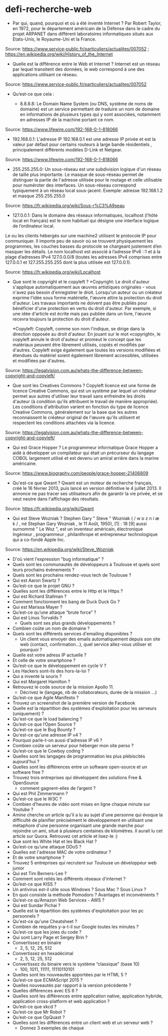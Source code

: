 # defi-recherche-web

* Par qui, quand, pourquoi et où a été inventé Internet ?
Par Robert Taylor, en 1972, pour le département américain de la Défense dans le cadre du projet ARPANET
dans différent laboratoires informatiques situés aux Etats-Unis, le Royaume-Uni et la France.

Source: https://www.service-public.fr/particuliers/actualites/007052 ;
	https://en.wikipedia.org/wiki/History_of_the_Internet


* Quelle est la différence entre le Web et Internet ?
Internet est un réseau par lequel transitent des données, le web correspond à une des applications utilisant ce réseau.

Source: https://www.service-public.fr/particuliers/actualites/007052


* Qu’est-ce que cela :
  
  * 8.8.8.8: Le Domain Name System (ou DNS, système de noms de domaine) est un service permettant de traduire un nom de domaine en informations de plusieurs types qui y sont associées, notamment en adresses IP de la machine portant ce nom.

Source: https://www.lifewire.com/192-168-0-1-818066
  
  * 192.168.0.1: L'adresse IP  192.168.0.1 est une adresse IP privée et est la valeur par défaut pour certains routeurs à large bande résidentiels , principalement différents modèles D-Link et Netgear.
  
Source: https://www.lifewire.com/192-168-0-1-818066

  * 255.255.255.0: Un sous-réseau est une subdivision logique d'un réseau de taille plus importante. Le masque de sous-réseau permet de distinguer la partie de l'adresse utilisée pour le routage et celle utilisable pour numéroter des interfaces. Un sous-réseau correspond typiquement à un réseau local sous-jacent.
  Exemple: 
adresse 192.168.1.2 et masque 255.255.255.0

Source: https://fr.wikipedia.org/wiki/Sous-r%C3%A9seau

  * 127.0.0.1: Dans le domaine des réseaux informatiques, localhost (l’hôte local en français) est le nom habituel qui désigne une interface logique de l’ordinateur local.

Le ou les clients hébergés sur une machine2 utilisent le protocole IP pour communiquer. Il importe peu de savoir où se trouvent physiquement les programmes, les couches basses du protocole se chargeant justement d’en masquer les détails. Le nom localhost est associé à l’adresse IPv6 ::1 et à la plage d’adresses IPv4 127.0.0.0/8 (toutes les adresses IPv4 comprises entre 127.0.0.1 et 127.255.255.255 dont la plus utilisée est 127.0.0.1).

Source: https://fr.wikipedia.org/wiki/Localhost

* Que sont le copyright et le copyleft ?
   *Copyright: Le droit d'auteur s'applique automatiquement aux œuvres artistiques originales - vous n'avez pas besoin d'enregistrer le droit. Lorsqu'un auteur ou un créateur exprime l'idée sous forme matérielle, l'œuvre attire la protection du droit d'auteur. Les travaux importants ne doivent pas être publiés pour bénéficier d'une protection en vertu du droit d'auteur. Par exemple, si une idée d'article est écrite mais pas publiée dans un livre, l'œuvre recevra toujours la protection du droit d'auteur.

   *Copyleft: Copyleft, comme son nom l'indique, se dirige dans la direction opposée au droit d'auteur. En jouant sur le mot «copyright», le copyleft annule le droit d'auteur et promeut le concept que les matériaux peuvent être librement utilisés, copiés et modifiés par d'autres. Copyleft exige également que toutes les versions modifiées et étendues du matériel soient également librement accessibles, utilisées et modifiées par d'autres.

Source: https://legalvision.com.au/whats-the-difference-between-copyright-and-copyleft/

* Que sont les Creatives Commons ? 
Copyleft licence est une forme de licence Creative Commons, qui est un système par lequel un créateur permet aux autres d'utiliser leur travail sans enfreindre les droits d'auteur (à condition qu'ils attribuent le travail de manière appropriée). Les conditions d'attribution varient en fonction du type de licence Creative Commons, généralement sur la base que les autres reconnaissent le créateur original de l'œuvre qu'ils utilisent et respectent les conditions attachées via la licence.

Source: https://legalvision.com.au/whats-the-difference-between-copyright-and-copyleft/

* Qui est Grace Hopper ?
Le programmeur informatique Grace Hopper a aidé à développer un compilateur qui était un précurseur du langage COBOL largement utilisé et est devenu un amiral arrière dans la marine américaine.

Source: https://www.biography.com/people/grace-hopper-21406809

* Qu'est-ce que Qwant ? Qwant est un moteur de recherche français, créé le 16 février 2013, puis lancé en version définitive le 4 juillet 2013. Il annonce ne pas tracer ses utilisateurs afin de garantir la vie privée, et se veut neutre dans l'affichage des résultats.

Source: https://fr.wikipedia.org/wiki/Qwant

* Qui est Steve Wozniak ? Stephen Gary " Steve " Wozniak ( / w ɒ z n i æ k / , né Stephan Gary Wozniak , le 11 Août, 1950), [1] : 18 [9] aussi surnommé " Le Woz ", est un inventeur américain, électronique Ingénieur , programmeur , philanthrope et entrepreneur technologique qui a co-fondé Apple Inc.

Source: https://en.wikipedia.org/wiki/Steve_Wozniak

* D'où vient l'expression "bug informatique" ?
* Quels sont les communautés de développeurs à Toulouse et quels sont leurs prochains évènements ?
* Quels sont les prochains rendez-vous tech de Toulouse ?
* Qui est Aaron Swartz ?
* Qu’est-ce que le projet GNU ?
* Quelles sont les différences entre le Http et le Https ?
* Qui est Richard Stallman ?
* Comment fonctionnent les bang de Duck Duck Go ?
* Qui est Marissa Mayer ?
* Qu’est-ce qu’une attaque “brute force” ?
* Qui est Linus Torvalds ? 
  * Quels sont ses plus grands développements ?
* Combien coûte un nom de domaine ?
* Quels sont les différents services d'emailing disponibles ?
  * Un client vous envoyer des emails automatiquement depuis son site web (contact, confirmation...), quel service allez-vous utiliser et pourquoi ?
* Quelle est votre adress IP actuelle ?
 * Et celle de votre smartphone ?
* Qu’est-ce que le développement en cycle V ?
* Les Hackers sont-ils des hors-la-loi ?
* Qui a inventé la souris ?
* Qui est Margaret Hamilton ?
* Retrouvez le code source de la mission Apollo 11.
  * Décrivez le (langage, nb de collaborateurs, durée de la mission ...)
* Qu’est-ce que Agile Manifesto ?
* Trouvez un screenshot de la première version de Facebook
* Quelle est la répartition des systèmes d'exploitation pour les serveurs (uniquement) ?
* Qu'est-ce que le load balancing ?
* Qu’est-ce que l’Open Source ?
* Qu’est-ce que le Bug Bounty ?
* Qu'est-ce qu'une adresse IP v4 ?
 * Pourquoi parle-t-on aussi d'adresse IP v6 ?
* Combien coûte un serveur pour héberger mon site perso ?
* Qu’est-ce que le Cowboy coding ?
* Quelles sont les langages de programmation les plus plébiscités aujourd'hui ?
* Quelles sont les différences entre un software open-source et un software free ?
* Trouvez trois entreprises qui développent des solutions Free & OpenSource
  * comment gagnent-elles de l’argent ?
* Qui est Phil Zimmermann ?
* Qu’est-ce que le W3C ?
* Combien d’heures de vidéo sont mises en ligne chaque minute sur Youtube ?
* Amine cherche un article qu'il a lu au sujet d'une personne qui évoque la difficulté de planifier précisément le développement en utilisant une métaphore d'une personne organisant une grande marche pour rejoindre un ami, situé à plusieurs centaines de kilomètres. Il aurait lu cet article sur Quora. Retrouvez cet article et lisez-le :)
* Que sont les White Hat et les Black Hat ?
* Qu’est-ce qu’une attaque DDoS ?
* Quelles est l'adresse MAC de votre ordinateur ?
 * Et de votre smartphone ?
* Trouvez 5 entreprises qui recrutent sur Toulouse un développeur web junior
* Qui est Tim Berners-Lee ?
* Comment sont reliés les différents réseaux d'internet ?
* Qu’est-ce que KISS ?
* Un antivirus est-il utile sous Windows ? Sous Mac ? Sous Linux ?
* En quoi consiste la méthode Pomodoro ? Avantages et inconvénients ?
* Qu’est-ce qu’Amazon Web Services - AWS ?
* Qui est Sundar Pichai ?
* Quelle est la répartition des systèmes d'exploitation pour les pc personnels ?
* Qu'est-ce qu'une Cheatsheet ?
* Combien de requêtes y-a-t-il sur Google toutes les minutes ?
* Qu’est-ce que les joies du code ?
* Qui sont Larry Page et Sergey Brin ?
* Convertissez en binaire
  * 2, 5, 12, 25, 512
* Convertissez en hexadécimal
  * 2, 5, 12, 25, 512
* Convertissez du binaire vers le système “classique” (base 10)
  * 100, 1011, 11111, 11110110101
* Quelles sont les nouveautés apportées par le HTML 5 ?
* Qu’est-ce que ECMAScript 2015 ?
*  Quelles nouveautés par rapport à la version précédente ? 
 * Quelles différences avec ES 6 ?
* Quelles sont les différences entre application native, application hybride, application cross-platform et web application ?
* Qu’est-ce que xkcd ?
* Qu’est-ce que Mr Robot ?
* Qu’est-ce que OpQuast ?
* Quelles sont les différences entre un client web et un serveur web ?
  * Donnez 3 exemples de chaque





